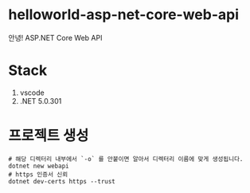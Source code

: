 # helloworld-asp-net-core-web-api

안녕! ASP.NET Core Web API

# Stack

1. vscode
1. .NET 5.0.301

# 프로젝트 생성

```shell
# 해당 디렉터리 내부에서 `-o` 를 안붙이면 알아서 디렉터리 이름에 맞게 생성됩니다.
dotnet new webapi
# https 인증서 신뢰
dotnet dev-certs https --trust
```
